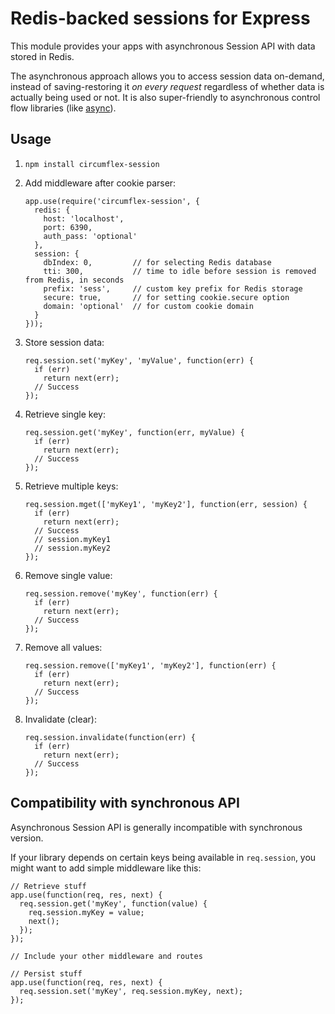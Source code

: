 # Redis-backed sessions for Express

This module provides your apps with asynchronous Session API with data stored in Redis.

The asynchronous approach allows you to access session data on-demand, instead of saving-restoring it _on every request_ regardless of whether data is actually being used or not. It is also super-friendly to asynchronous control flow libraries (like [async](https://github.com/caolan/async)).

## Usage

1. `npm install circumflex-session`

2. Add middleware after cookie parser:

      ```
      app.use(require('circumflex-session', {
        redis: {
          host: 'localhost',
          port: 6390,
          auth_pass: 'optional'
        },
        session: {
          dbIndex: 0,         // for selecting Redis database
          tti: 300,           // time to idle before session is removed from Redis, in seconds
          prefix: 'sess',     // custom key prefix for Redis storage
          secure: true,       // for setting cookie.secure option
          domain: 'optional'  // for custom cookie domain
        }
      }));
      ```

2. Store session data:

      ```
      req.session.set('myKey', 'myValue', function(err) {
        if (err)
          return next(err);
        // Success
      });
      ```

3. Retrieve single key:

      ```
      req.session.get('myKey', function(err, myValue) {
        if (err)
          return next(err);
        // Success
      });
      ```

3. Retrieve multiple keys:

      ```
      req.session.mget(['myKey1', 'myKey2'], function(err, session) {
        if (err)
          return next(err);
        // Success
        // session.myKey1
        // session.myKey2
      });
      ```

4. Remove single value:

      ```
      req.session.remove('myKey', function(err) {
        if (err)
          return next(err);
        // Success
      });
      ```

5. Remove all values:

      ```
      req.session.remove(['myKey1', 'myKey2'], function(err) {
        if (err)
          return next(err);
        // Success
      });
      ```

6. Invalidate (clear):

      ```
      req.session.invalidate(function(err) {
        if (err)
          return next(err);
        // Success
      });
      ```


## Compatibility with synchronous API

Asynchronous Session API is generally incompatible with synchronous version.

If your library depends on certain keys being available in `req.session`, you might want to add simple middleware like this:

```
// Retrieve stuff
app.use(function(req, res, next) {
  req.session.get('myKey', function(value) {
    req.session.myKey = value;
    next();
  });
});

// Include your other middleware and routes

// Persist stuff
app.use(function(req, res, next) {
  req.session.set('myKey', req.session.myKey, next);
});
```


